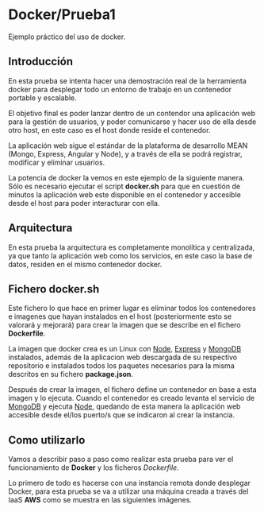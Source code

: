 # Docker/Prueba1

Ejemplo práctico del uso de docker.


## Introducción

En esta prueba se intenta hacer una demostración real de la herramienta docker para desplegar todo un entorno de trabajo en un contenedor portable y escalable.

El objetivo final es poder lanzar dentro de un contendor una aplicación web para la gestión de usuarios, y poder comunicarse y hacer uso de ella desde otro host, en este caso es el host donde reside el contenedor.

La aplicación web sigue el estándar de la plataforma de desarrollo MEAN (Mongo, Express, Angular y Node), y a través de ella se podrá registrar, modificar y eliminar usuarios.

La potencia de docker la vemos en este ejemplo de la siguiente manera. Sólo es necesario ejecutar el script **docker.sh** para que en cuestión de minutos la aplicación web este disponible en el contenedor y accesible desde el host para poder interacturar con ella.

## Arquitectura


En esta prueba la arquitectura es completamente monolítica y centralizada, ya que tanto la aplicación web como los servicios, en este caso la base de datos, residen en el mismo contenedor docker.


## Fichero docker.sh
Este fichero lo que hace en primer lugar es eliminar todos los contenedores e imagenes que hayan instalados en el host (posteriormente esto se valorará y mejorará) para crear la imagen que se describe en el fichero **Dockerfile**.

La imagen que docker crea es un Linux con [Node](https://nodejs.org/es/), [Express](http://expressjs.com/es/) y [MongoDB](https://www.mongodb.com/es) instalados, además de la aplicacion web descargada de su respectivo repositorio e instalados todos los paquetes necesarios para la misma descritos en su fichero **package.json**.

Después de crear la imagen, el fichero define un contenedor en base a esta imagen y lo ejecuta. Cuando el contenedor es creado levanta el servicio de [MongoDB](https://www.mongodb.com/es) y ejecuta [Node](https://nodejs.org/es/), quedando de esta manera la aplicación web accesible desde el/los puerto/s que se indicaron al crear la instancia.




## Como utilizarlo
Vamos a describir paso a paso como realizar esta prueba para ver el funcionamiento de **Docker** y los ficheros *Dockerfile*.

Lo primero de todo es hacerse con una instancia remota donde desplegar Docker, para esta prueba se va a utilizar una máquina creada a través del IaaS **AWS** como se muestra en las siguientes imágenes.